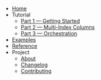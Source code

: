 - [Home](index.md)
- Tutorial
    - [Part 1 — Getting Started](tutorial/getting_started.md)
    - [Part 2 — Multi-Index Columns](tutorial/getting_started_2.md)
    - [Part 3 — Orchestration](tutorial/getting_started_3.md)
- [Examples](examples/index.md)
- [Reference](reference/index.md)
- Project
    - [About](about.md)
    - [Changelog](changelog.md)
    - [Contributing](contributing.md)
